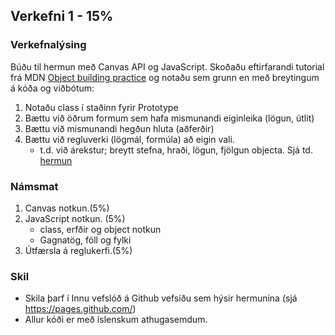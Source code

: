 

## Verkefni 1 - 15%

### Verkefnalýsing
Búðu til hermun með Canvas API og JavaScript. 
Skoðaðu eftirfarandi tutorial frá MDN [Object building practice](https://developer.mozilla.org/en-US/docs/Learn/JavaScript/Objects/Object_building_practice) og notaðu sem grunn en með breytingum á kóða og viðbótum:

1. Notaðu class í staðinn fyrir Prototype
1. Bættu við öðrum formum sem hafa mismunandi eiginleika (lögun, útlit)
1. Bættu við mismunandi hegðun hluta (aðferðir)
1. Bættu við regluverki (lögmál, formúla) að eigin vali. 
   * t.d. við árekstur; breytt stefna, hraði, lögun, fjölgun objecta. Sjá td. [hermun](https://github.com/GunnarThorunnarson/FORR3JS05DU/wiki/Hermun)
   

### Námsmat
1. Canvas notkun.(5%)
1. JavaScript notkun. (5%)
   * class, erfðir og object notkun
   * Gagnatög, föll og fylki
1. Útfærsla á reglukerfi.(5%)


### Skil
* Skila þarf í Innu vefslóð á Github vefsíðu sem hýsir hermunina (sjá https://pages.github.com/) 
* Allur kóði er með íslenskum athugasemdum.


